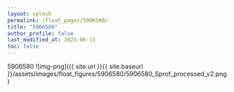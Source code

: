 ```yaml
---
layout: splash
permalink: /float_pages/5906580/
title: "5906580"
author_profile: false
last_modified_at: 2025-06-13
toc: false
---
```

 
5906580
![img-png]({{ site.url }}{{ site.baseurl }}/assets/images/float_figures/5906580/5906580_Sprof_processed_v2.png)